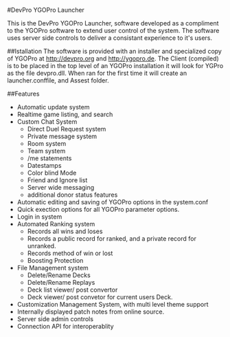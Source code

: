 #DevPro YGOPro Launcher

This is the DevPro YGOPro Launcher, software developed as a compliment to the YGOPro software to extend user control of the system. The software uses server side controls to deliver a consistant experience to it's users.

##Istallation
The software is provided with an installer and specialized copy of YGOPro at http://devpro.org and http://ygopro.de. The Client (compiled) is to be placed in the top level of an YGOPro installation it will look for YGPro as the file devpro.dll. When ran for the first time it will create an launcher.conffile, and Assest folder.

##Features
* Automatic update system
* Realtime game listing, and search
* Custom Chat System
  + Direct Duel Request system
  + Private message system
  + Room system
  + Team system
  + /me statements
  + Datestamps
  + Color blind Mode
  + Friend and Ignore list
  + Server wide messaging
  + additional donor status features
* Automatic editing and saving of YGOPro options in the system.conf
* Quick exection options for all YGOPro parameter options.
* Login in system
* Automated Ranking system
  + Records all wins and loses
  + Records a public record for ranked, and a private record for unranked.
  + Records method of win or lost
  + Boosting Protection
* File Management system
  + Delete/Rename Decks
  + Delete/Rename Replays
  + Deck list viewer/ post convertor
  + Deck viewer/ post convetor for current users Deck.
* Customization Management System, with multi level theme support
* Internally displayed patch notes from online source.
* Server side admin controls
* Connection API for interoperablity
